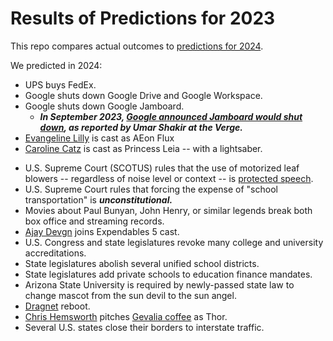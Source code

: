 # Results of Predictions for 2023

This repo compares actual outcomes to [predictions for 2024](https://github.com/pffy/2024).

We predicted in 2024:
  
  * UPS buys FedEx.
  * Google shuts down Google Drive and Google Workspace.
  * Google shuts down Google Jamboard.
    * ***In September 2023, [Google announced Jamboard would shut down](https://www.theverge.com/2023/9/28/23894509/google-jamboard-whiteboarding-app-graveyard), as reported by Umar Shakir at the Verge.***
  * [Evangeline Lilly](https://twitter.com/evangelinelilly) is cast as AEon Flux
  * [Caroline Catz](https://twitter.com/catzcaroline) is cast as Princess Leia -- with a lightsaber.
  + U.S. Supreme Court (SCOTUS) rules that the use of motorized leaf blowers -- regardless of noise level or context -- is [protected speech](https://www.youtube.com/watch?v=V2f-MZ2HRHQ).
  + U.S. Supreme Court rules that forcing the expense of "school transportation" is ***unconstitutional.***
  + Movies about Paul Bunyan, John Henry, or similar legends break both box office and streaming records. 
  + [Ajay Devgn](https://twitter.com/ajaydevgn) joins Expendables 5 cast.
  + U.S. Congress and state legislatures revoke many college and university accreditations.
  + State legislatures abolish several unified school districts.
  + State legislatures add private schools to education finance mandates.
  + Arizona State University is required by newly-passed state law to change mascot from the sun devil to the sun angel.
  + [Dragnet](https://www.youtube.com/watch?v=Hj-qhIGTXdU) reboot.
  + [Chris Hemsworth](https://twitter.com/chrishemsworth) pitches [Gevalia coffee](https://www.youtube.com/watch?v=UmgPsiUvfq8) as Thor.
  + Several U.S. states close their borders to interstate traffic.
